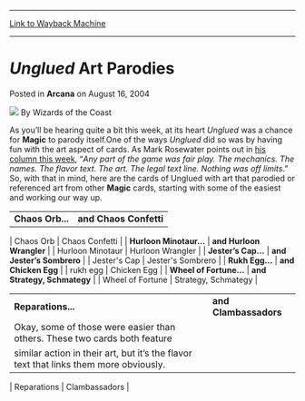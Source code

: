 
---
[Link to Wayback Machine](https://web.archive.org/web/20210429033551/https://magic.wizards.com/en/articles/archive/unglued-art-parodies-2004-08-16)

[_metadata_:author]:- "Wizards of the Coast"
[_metadata_:description]:- "As you’ll be hearing quite a bit this week, at its heart Unglued was a chance for Magic to parody itself. One of the ways Unglued did so was by having fun with the art aspect of cards. As Mark Rosewater points out in his column this week, “Any part of the game was fair play. The mechanics. The names. The flavor text. The art. The legal text line. Nothing was off limits.” So,"
[_metadata_:generator]:- "Drupal 7 (http://drupal.org)"
[_metadata_:node]:- "607326"
[_metadata_:publish_date]:- "2004-08-16"
[_metadata_:source]:- "div-main-content"
[_metadata_:title]:- "Unglued Art Parodies"
[_metadata_:wayback_capture_timestamp]:- "2021-04-29 03:35:51"
[_metadata_:wayback_raw_url]:- "https://web.archive.org/web/20210429033551id_/https://magic.wizards.com/en/articles/archive/unglued-art-parodies-2004-08-16"
[_metadata_:wayback_url]:- "https://magic.wizards.com/en/articles/archive/unglued-art-parodies-2004-08-16"
---


*Unglued* Art Parodies
======================



 Posted in **Arcana**
 on August 16, 2004 






![](https://media.magic.wizards.com/styles/auth_small/public/images/person/wizards_author.jpg)
By Wizards of the Coast












As you’ll be hearing quite a bit this week, at its heart *Unglued* was a chance for **Magic** to parody itself.One of the ways *Unglued* did so was by having fun with the art aspect of cards. As Mark Rosewater points out in [his column this week](http://archive.wizards.com/Magic/Magazine/Article.aspx?x=mtgcom/daily/mr137), “*Any part of the game was fair play. The mechanics. The names. The flavor text. The art. The legal text line. Nothing was off limits*.” So, with that in mind, here are the cards of Unglued with art that parodied or referenced art from other **Magic** cards, starting with some of the easiest and working our way up.




|  |  |
| --- | --- |
| **Chaos Orb...** | **and Chaos Confetti** |
| 
Chaos Orb
 | 
Chaos Confetti
 |
| **Hurloon Minotaur...** | **and Hurloon Wrangler** |
| 
Hurloon Minotaur
 | 
Hurloon Wrangler
 |
| **Jester’s Cap...** | **and Jester’s Sombrero** |
| 
Jester's Cap
 | 
Jester's Sombrero
 |
| **Rukh Egg...** | **and Chicken Egg** |
| 
rukh egg
 | 
Chicken Egg
 |
| **Wheel of Fortune...** | **and Strategy, Schmategy** |
| 
Wheel of Fortune
 | 
Strategy, Schmategy
 |



|  |  |
| --- | --- |
| **Reparations...** | **and Clambassadors** |
| Okay, some of those were easier than others. These two cards both feature
 similar action in their art, but it’s the flavor text that links them more obviously. |
| 
Reparations
 | 
Clambassadors
 |







